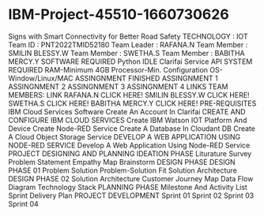 # IBM-Project-45510-1660730626
Signs with Smart Connectivity for Better Road Safety
TECHNOLOGY : IOT
Team ID : PNT2022TMID52180
Team Leader : RAFANA.N
Team Member : SMILIN BLESSY.W
Team Member : SWETHA.S
Team Member : BABITHA MERCY.Y
SOFTWARE REQUIRED
  Python IDLE Clarifai Service API
SYSTEM REQUIRED
  RAM-Minimum 4GB Processor-Min.
  Configuration OS-Window/Linux/MAC
ASSINGNMENT FINISHED
 ASSINGNMENT 1
 ASSINGNMENT 2
 ASSINGNMENT 3
 ASSINGNMENT 4
LINKS
TEAM MEMBERS:          LINK
RAFANA.N            CLICK HERE!
SMILIN BLESSY.W     CLICK HERE!
SWETHA.S            CLICK HERE!
BABITHA MERCY.Y     CLICK HERE!
PRE-REQUISITES
 IBM Cloud Services
 Software
 Create An Account In Clarifai
CREATE AND CONFIGURE IBM CLOUD SERVICES
 Create IBM Watson IOT Platform And Device
 Create Node-RED Service
 Create A Database In Cloudant DB
 Create A Cloud Object Storage Service
DEVELOP A WEB APPLICATION USING NODE-RED SERVICE
 Develop A Web Application Using Node-RED Service
PROJECT DESIGNING AND PLANNING
 IDEATION PHASE 
  Liturature Survey
  Problem Statement
  Empathy Map
  Brainstorm
DESIGN PHASE
DESIGN PHASE 01
 Problem Solution 
 Problem-Solution Fit
 Solution Architecture
DESIGN PHASE 02
 Solution Architecture
 Customer Journey Map
 Data Flow Diagram 
 Technology Stack
PLANNING PHASE
 Milestone And Activity List
 Sprint Delivery Plan
PROJECT DEVELOPMENT
 Sprint 01
 Sprint 02
 Sprint 03
 Sprint 04
